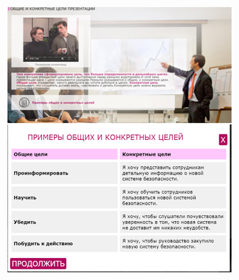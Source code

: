 
![Image alt](https://github.com/vertjs/presentation/raw/master/img/img1.jpg)
![Image alt](https://github.com/vertjs/presentation/raw/master/img/img2.jpg)